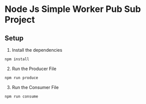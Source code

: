 # Node Js Simple Worker Pub Sub Project
## Setup
1. Install the dependencies
```bash
npm install
```
2. Run the Producer File
```bash
npm run produce
```
3. Run the Consumer File
```bash
npm run consume
```